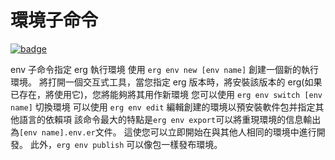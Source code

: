 # 環境子命令

[![badge](https://img.shields.io/endpoint.svg?url=https%3A%2F%2Fgezf7g7pd5.execute-api.ap-northeast-1.amazonaws.com%2Fdefault%2Fsource_up_to_date%3Fowner%3Derg-lang%26repos%3Derg%26ref%3Dmain%26path%3Ddoc/EN/tools/env.md%26commit_hash%3Dd15cbbf7b33df0f78a575cff9679d84c36ea3ab1)](https://gezf7g7pd5.execute-api.ap-northeast-1.amazonaws.com/default/source_up_to_date?owner=erg-lang&repos=erg&ref=main&path=doc/EN/tools/env.md&commit_hash=d15cbbf7b33df0f78a575cff9679d84c36ea3ab1)

env 子命令指定 erg 執行環境
使用 `erg env new [env name]` 創建一個新的執行環境。 將打開一個交互式工具，當您指定 erg 版本時，將安裝該版本的 erg(如果已存在，將使用它)，您將能夠將其用作新環境
您可以使用 `erg env switch [env name]` 切換環境
可以使用 `erg env edit` 編輯創建的環境以預安裝軟件包并指定其他語言的依賴項
該命令最大的特點是`erg env export`可以將重現環境的信息輸出為`[env name].env.er`文件。 這使您可以立即開始在與其他人相同的環境中進行開發。 此外，`erg env publish` 可以像包一樣發布環境。